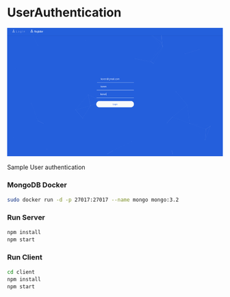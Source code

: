 # UserAuthentication

<img src="./sample/example.png" height="300">

Sample User authentication

### MongoDB Docker
```bash
sudo docker run -d -p 27017:27017 --name mongo mongo:3.2
```

### Run Server
```bash
npm install
npm start
```

### Run Client

```bash
cd client
npm install
npm start 
```